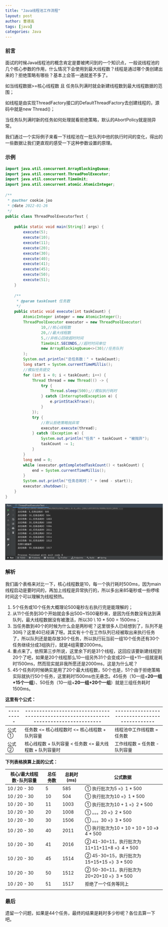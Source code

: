 ```yaml
---
title: "Java线程池工作流程"
layout: post
author: 曹德高
tags: [java]
categories: Java
---
```


### **前言**

面试的时候Java线程池的概念肯定是要被拷问到的一个知识点，一般说线程池的几个核心参数的作用，什么情况下会使用到最大线程数？线程是通过哪个类创建出来的？拒绝策略有哪些？基本上会答一通就差不多了。

如当线程数据>=核心线程数 且 任务队列满时就会新建线程数到最大线程数据的范围；

如线程是由实现ThreadFactory接口的DefaultThreadFactory去创建线程的，源码中就是new Thread()；

当任务队列满时新的任务如何处理就看拒绝策略，默认的AbortPolicy就是抛异常。

我们通过一个实际例子来看一下线程池在一批队列中他的执行时间的变化，得出的一些数据让我们更直观的感受一下这种参数设置的原理。

### 示例

```java
import java.util.concurrent.ArrayBlockingQueue;
import java.util.concurrent.ThreadPoolExecutor;
import java.util.concurrent.TimeUnit;
import java.util.concurrent.atomic.AtomicInteger;

/**
 * @author cookie.joo
 * @date 2022-01-26
 */
public class ThreadPoolExecutorTest {

    public static void main(String[] args) {
        execute(5);
        execute(10);
        execute(11);
        execute(20);
        execute(30);
        execute(40);
        execute(41);
        execute(45);
        execute(50);
        execute(51);
    }

    /**
     * @param taskCount 任务数
     */
    public static void execute(int taskCount) {
        AtomicInteger integer = new AtomicInteger();
        ThreadPoolExecutor executor = new ThreadPoolExecutor(
                10,//核心线程数
                20,//最大线程数
                5,//非核心回收超时时间
                TimeUnit.SECONDS,//超时时间单位
                new ArrayBlockingQueue<>(30)//任务队列
        );
        System.out.println("总任务数：" + taskCount);
        long start = System.currentTimeMillis();
        //模拟任务提交
        for (int i = 0; i < taskCount; i++) {
            Thread thread = new Thread(() -> {
                try {
                    Thread.sleep(500);//模拟执行耗时
                } catch (InterruptedException e) {
                    e.printStackTrace();
                }
            });
            try {
                //默认拒绝策略抛异常
                executor.execute(thread);
            } catch (Exception e) {
                System.out.println("任务" + taskCount + "被抛弃");
                taskCount -= 1;
            }
        }
        long end = 0;
        while (executor.getCompletedTaskCount() < taskCount) {
            end = System.currentTimeMillis();
        }
        System.out.println("任务总耗时：" + (end - start));
        executor.shutdown();
    }
}
```

![image-20220126170100965](/images/2022-01-26-java-thread/image-20220126170100965.png)

### 解析

我们画个表格来对比一下，核心线程数是10，每一个执行耗时500ms，因为main线程启动是要时间的，再加上线程是异常执行的，所以多出来85毫秒或一些啰嗦时间这个可以理解为线程预热。

1. 5个任务或10个任务大概理论500毫秒左右执行完是能理解的；
2. 从11个任务到30个开始就会多出500~1500毫秒来，是因为任务数没有达到满队列，最大线程数据没有被激活，所以30 \ 10 * 500 = 1500ms；
3. 当任务数到40个的时候为什么会是两秒呢？这里很多人已经想到了，队列不是30吗？这里40已经满了呀。其实有十个在工作队列已经被取出来执行任务了，所以队列还是能存放30个任务，所以执行玩当前一组10个任务还有30个任务继续分成3组执行，就是4组需要2000ms。
4. 重点来了。依照第三步所说，这里余下的是31个线程，这回应该要新建线程到20个了吧，如果是20个线程那么10一组另外31个会变成20一组+11一组就是耗时1500ms，然而现实就非我所愿还是2000ms，这是为什么呢？
5. 45个任务的时候确实是用了20个最大线程数，50个也是，51个由于拒绝策略实际就执行50个任务，这里耗时1500ms也无悬念。45任务（10一组+**20一组+15个一组**）、50任务（10一组+**20一组+20个一组**）就是三组任务耗时1500ms。

**这里有个公式：**

| --------- | ------------------------------------------------------------------------------------ | -------------------------------------------- |
| --------- | ------------------------------------------------------------ | -------------------------------------------- |
| 公式①     | 任务数 <= 核心线程数时 <= 核心线程数 + 队列容量              | 线程池中工作线程数 = 任务数                  |
| 公式②     | 核心线程数 + 队列容量 < 任务数 <= 最大线程数 + 队列容量时    | 工作线程数 = 任务数 - 队列容量               |

**下列表格换算上面的公式：**

| 核心/最大线程数-队列容量 | 总任务数 | 总耗时(ms) | 公式数据                                    |
| ------------------------ | -------- | ---------- | ------------------------------------------- |
| 10 / 20 - 30             | 5        | 585        | ① 执行批次为5 =》1 * 500                    |
| 10 / 20 - 30             | 10       | 504        | ① 执行批次为10 =》1 * 500                   |
| 10 / 20 - 30             | 11       | 1003       | ① 执行批次为10 + 1 =》2 * 500               |
| 10 / 20 - 30             | 20       | 1008       | ① 。。。20 =》2 * 500                       |
| 10 / 20 - 30             | 30       | 1506       | ① 。。。30 =》3 * 500                       |
| 10 / 20 - 30             | 40       | 2011       | ① 执行批次为10 + 10 + 10 + 10 =》4 * 500    |
| 10 / 20 - 30             | 41       | 2016       | ② 41-30=11，执行批次为11+11+11+8 =》4 * 500 |
| 10 / 20 - 30             | 45       | 1514       | ② 45-30=15，执行批次为15+15+15 =》3 * 500   |
| 10 / 20 - 30             | 50       | 1512       | ② 50-30=11，执行批次为20+20+10 =》3 * 500   |
| 10 / 20 - 30             | 51       | 1517       | 拒绝了一个任务等同上                        |
|                          |          |            |                                             |

### 最后

遗留一个问题，如果是44个任务，最终的结果是耗时多少秒呢？各位去算一下吧。
